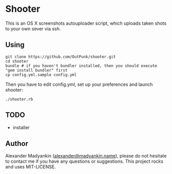 # Shooter

This is an OS X screenshots autouploader script, which uploads taken shots to your own sever via ssh.

## Using

    git clone https://github.com/OutPunk/shooter.git
    cd shooter
    bundle # if you haven't bundler installed, then you should execute "gem install bundler" first
    cp config.yml.sample config.yml

Then you have to edit config.yml, set up your preferences and launch shooter:
  
    ./shooter.rb


## TODO

* installer

## Author

Alexander Madyankin (alexander@madyankin.name), please do not hesitate to contact me if you have any questions or suggestions.
This project rocks and uses MIT-LICENSE.
